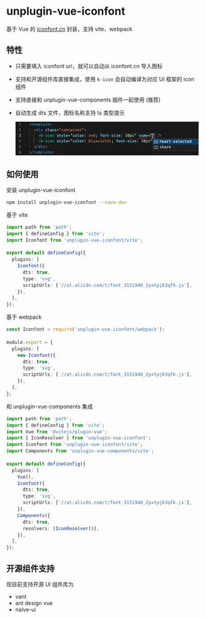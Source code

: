 # unplugin-vue-iconfont

基于 Vue 的 [iconfont.cn](https://www.iconfont.cn/) 封装，支持 vite、webpack

## 特性

- 只需要填入 iconfont url，就可以自动从 iconfont.cn 导入图标
- 支持和开源组件库直接集成，使用 `k-icon` 会自动编译为对应 UI 框架的 icon 组件
- 支持直接和 unplugin-vue-components 插件一起使用 (推荐)
- 自动生成 dts 文件，图标名称支持 ts 类型提示

  ![demo](./images/demo.png)

## 如何使用

安装 unplugin-vue-iconfont

```bash
npm install unplugin-vue-iconfont --save-dev
```

基于 vite

```ts
import path from 'path';
import { defineConfig } from 'vite';
import Iconfont from 'unplugin-vue-iconfont/vite';

export default defineConfig({
  plugins: [
    Iconfont({
      dts: true,
      type: 'svg',
      scriptUrls: ['//at.alicdn.com/t/font_3151940_2yxtpj63qfk.js'],
    }),
  ],
});
```

基于 webpack

```ts
const Iconfont = require('unplugin-vue-iconfont/webpack');

module.export = {
  plugins: [
    new Iconfont({
      dts: true,
      type: 'svg',
      scriptUrls: ['//at.alicdn.com/t/font_3151940_2yxtpj63qfk.js'],
    }),
  ],
};
```

和 unplugin-vue-components 集成

```ts
import path from 'path';
import { defineConfig } from 'vite';
import Vue from '@vitejs/plugin-vue';
import { IconResolver } from 'unplugin-vue-iconfont';
import Iconfont from 'unplugin-vue-iconfont/vite';
import Components from 'unplugin-vue-components/vite';

export default defineConfig({
  plugins: [
    Vue(),
    Iconfont({
      dts: true,
      type: 'svg',
      scriptUrls: ['//at.alicdn.com/t/font_3151940_2yxtpj63qfk.js'],
    }),
    Components({
      dts: true,
      resolvers: [IconResolver()],
    }),
  ],
});
```

## 开源组件支持

现目前支持开源 UI 组件库为

- vant
- ant design vue
- naive-ui
